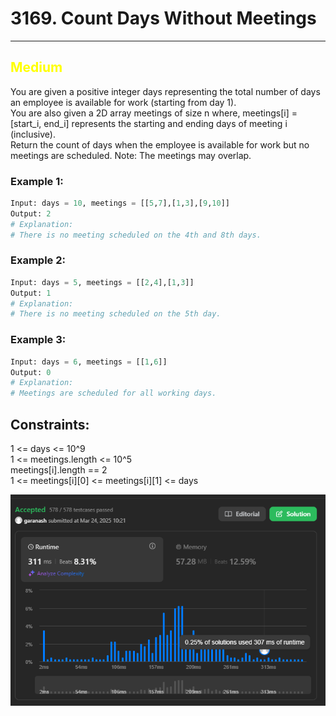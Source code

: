 # 3169. Count Days Without Meetings
<hr>

## <span style="color: yellow">Medium</span>

You are given a positive integer days representing the total number of days an employee is available for work (starting from day 1).   
You are also given a 2D array meetings of size n where, meetings[i] = [start_i, end_i] represents the starting and ending days of meeting i (inclusive).   
Return the count of days when the employee is available for work but no meetings are scheduled.
Note: The meetings may overlap.

### Example 1:
```python
Input: days = 10, meetings = [[5,7],[1,3],[9,10]]
Output: 2
# Explanation:
# There is no meeting scheduled on the 4th and 8th days.
```


### Example 2:
```python
Input: days = 5, meetings = [[2,4],[1,3]]
Output: 1
# Explanation:
# There is no meeting scheduled on the 5th day.
```


### Example 3:
```python
Input: days = 6, meetings = [[1,6]]
Output: 0
# Explanation:
# Meetings are scheduled for all working days.
```

## Constraints:

1 <= days <= 10^9  
1 <= meetings.length <= 10^5  
meetings[i].length == 2  
1 <= meetings[i][0] <= meetings[i][1] <= days  


![img.png](../result_img/img3169.png)